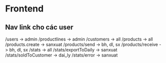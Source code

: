 # Frontend

## Nav link cho các user

/users -> admin
/productlines -> admin
/customers -> all
/products -> all
/products.create -> sanxuat
/products/send -> bh, dl, sx
/products/receive -> bh, dl, sx
/stats -> all
/stats/exportToDaily -> sanxuat
/stats/soldToCustomer -> dai_ly
/stats/error -> sanxuat
